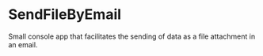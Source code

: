 # SendFileByEmail
Small console app that facilitates the sending of data as a file attachment in an email.
